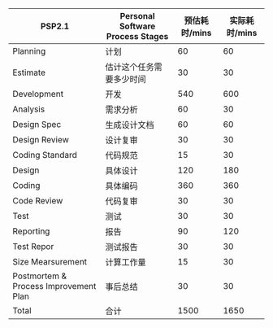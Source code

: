| PSP2.1                                | Personal Software Process Stages | 预估耗时/mins | 实际耗时/mins |
| ------------------------------------- | -------------------------------- | ------------- | ------------- |
| Planning                              | 计划                             | 60            | 60            |
| Estimate                              | 估计这个任务需要多少时间         | 30            | 30            |
| Development                           | 开发                             | 540           | 600           |
| Analysis                              | 需求分析                         | 60            | 30            |
| Design Spec                           | 生成设计文档                     | 60            | 60            |
| Design Review                         | 设计复审                         | 30            | 30            |
| Coding Standard                       | 代码规范                         | 15            | 30            |
| Design                                | 具体设计                         | 120           | 180           |
| Coding                                | 具体编码                         | 360           | 360           |
| Code Review                           | 代码复审                         | 30            | 30            |
| Test                                  | 测试                             | 30            | 30            |
| Reporting                             | 报告                             | 90            | 120           |
| Test Repor                            | 测试报告                         | 30            | 30            |
| Size Mearsurement                     | 计算工作量                       | 15            | 30            |
| Postmortem & Process Improvement Plan | 事后总结                         | 30            | 30            |
| Total                                 | 合计                             | 1500          | 1650          |
